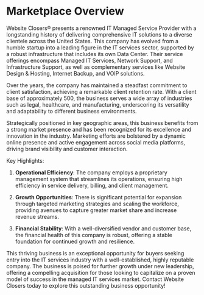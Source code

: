 # Marketplace Overview

Website Closers® presents a renowned IT Managed Service Provider with a longstanding history of delivering comprehensive IT solutions to a diverse clientele across the United States. This company has evolved from a humble startup into a leading figure in the IT services sector, supported by a robust infrastructure that includes its own Data Center. Their service offerings encompass Managed IT Services, Network Support, and Infrastructure Support, as well as complementary services like Website Design & Hosting, Internet Backup, and VOIP solutions.

Over the years, the company has maintained a steadfast commitment to client satisfaction, achieving a remarkable client retention rate. With a client base of approximately 500, the business serves a wide array of industries such as legal, healthcare, and manufacturing, underscoring its versatility and adaptability to different business environments.

Strategically positioned in key geographic areas, this business benefits from a strong market presence and has been recognized for its excellence and innovation in the industry. Marketing efforts are bolstered by a dynamic online presence and active engagement across social media platforms, driving brand visibility and customer interaction.

Key Highlights:

1. **Operational Efficiency**: The company employs a proprietary management system that streamlines its operations, ensuring high efficiency in service delivery, billing, and client management.

2. **Growth Opportunities**: There is significant potential for expansion through targeted marketing strategies and scaling the workforce, providing avenues to capture greater market share and increase revenue streams.

3. **Financial Stability**: With a well-diversified vendor and customer base, the financial health of this company is robust, offering a stable foundation for continued growth and resilience.

This thriving business is an exceptional opportunity for buyers seeking entry into the IT services industry with a well-established, highly reputable company. The business is poised for further growth under new leadership, offering a compelling acquisition for those looking to capitalize on a proven model of success in the managed IT services market. Contact Website Closers today to explore this outstanding business opportunity!